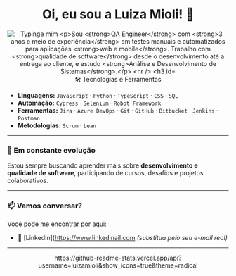 <h1 align="center">Oi, eu sou a Luiza Mioli! 👋</h1>

<p align="center">
  <img src="https://readme-typing-svg.demolab.com?font=Fira+Code&size=22&pause=1000&color=F75C7E&center=true&vCenter=true&width=435&lines=QA+Engineer+com+3.5+anos+de+experiência;Automatizando+testes+com+Cypress+e+Selenium;Apaixonada+por+qualidade+e+aprendizado+contínuo" alt="Typinge mim

Sou **QA Engineer** com **3 anos e meio de experiência** em testes manuais e automatizados para aplicações **web e mobile**. Trabalho com **qualidade de software** desde o desenvolvimento até a entrega ao cliente, e estudo **Análise e Desenvolvimento de Sistemas**.

---

### 🛠️ Tecnologias e Ferramentas

- **Linguagens:** `JavaScript` · `Python` · `TypeScript` · `CSS` · `SQL`
- **Automação:** `Cypress` · `Selenium` · `Robot Framework`
- **Ferramentas:** `Jira` · `Azure DevOps` · `Git` · `GitHub` · `Bitbucket` · `Jenkins` · `Postman`
- **Metodologias:** `Scrum` · `Lean`

---

### 🌱 Em constante evolução

Estou sempre buscando aprender mais sobre **desenvolvimento e qualidade de software**, participando de cursos, desafios e projetos colaborativos.

---

### 📫 Vamos conversar?

Você pode me encontrar por aqui:
- 💼 [LinkedIn](https://www.linkedinail.com *(substitua pelo seu e-mail real)*

---

<p align="center">
  https://github-readme-stats.vercel.app/api?username=luizamioli&show_icons=true&theme=radical
</p>
